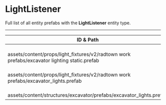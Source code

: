 # LightListener
Full list of all <Badge type="warning" text="3"/> entity prefabs with the **LightListener** entity type.

---
| ID & Path |
| --- |
| <Badge type="tip" text="1362540524"/> <br> assets/content/props/light_fixtures/v2/radtown work prefabs/excavator lighting static.prefab |
| <Badge type="tip" text="863874129"/> <br> assets/content/props/light_fixtures/v2/radtown work prefabs/excavator_lights.prefab |
| <Badge type="tip" text="1388803385"/> <br> assets/content/structures/excavator/prefabs/excavator_lights.prefab |

